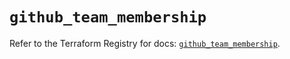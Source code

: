 # `github_team_membership`

Refer to the Terraform Registry for docs: [`github_team_membership`](https://registry.terraform.io/providers/integrations/github/6.6.0/docs/resources/team_membership).
